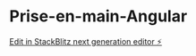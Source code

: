 # Prise-en-main-Angular

[Edit in StackBlitz next generation editor ⚡️](https://stackblitz.com/~/github.com/l3miage-khalili/Prise-en-main-Angular)
